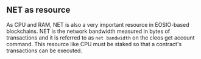## NET as resource

As CPU and RAM, NET is also a very important resource in EOSIO-based blockchains. NET is the network bandwidth measured in bytes of transactions and it is referred to as `net bandwidth` on the cleos get account command. This resource like CPU must be staked so that a contract's transactions can be executed.

